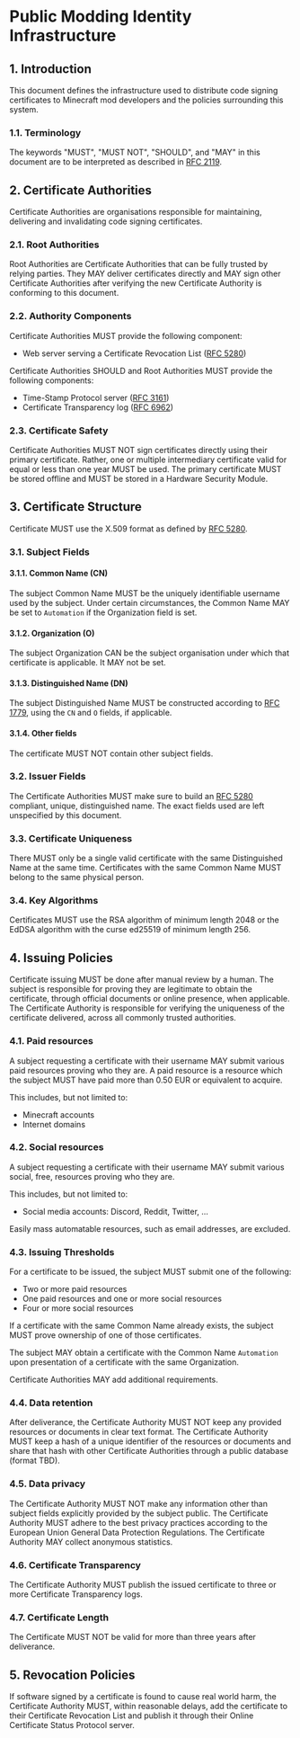 # Public Modding Identity Infrastructure

## 1. Introduction

This document defines the infrastructure used to distribute code signing certificates to Minecraft mod developers and the policies surrounding this system.

### 1.1. Terminology

 The keywords "MUST", "MUST NOT", "SHOULD", and "MAY" in this document are to be interpreted as described in [RFC 2119](https://datatracker.ietf.org/doc/html/rfc2119).

## 2. Certificate Authorities

Certificate Authorities are organisations responsible for maintaining, delivering and invalidating code signing certificates.

### 2.1. Root Authorities

Root Authorities are Certificate Authorities that can be fully trusted by relying parties. They MAY deliver certificates directly and MAY sign other Certificate Authorities after verifying the new Certificate Authority is conforming to this document.

### 2.2. Authority Components

Certificate Authorities MUST provide the following component:
- Web server serving a Certificate Revocation List ([RFC 5280](https://www.rfc-editor.org/rfc/rfc5280))

Certificate Authorities SHOULD and Root Authorities MUST provide the following components:
- Time-Stamp Protocol server ([RFC 3161](https://www.rfc-editor.org/rfc/rfc3161))
- Certificate Transparency log ([RFC 6962](https://www.rfc-editor.org/rfc/rfc6962))

### 2.3. Certificate Safety

Certificate Authorities MUST NOT sign certificates directly using their primary certificate. Rather, one or multiple intermediary certificate valid for equal or less than one year MUST be used. The primary certificate MUST be stored offline and MUST be stored in a Hardware Security Module.

## 3. Certificate Structure

Certificate MUST use the X.509 format as defined by [RFC 5280](https://www.rfc-editor.org/rfc/rfc5280). 

### 3.1. Subject Fields

#### 3.1.1. Common Name (CN)

The subject Common Name MUST be the uniquely identifiable username used by the subject. Under certain circumstances, the Common Name MAY be set to `Automation` if the Organization field is set.

#### 3.1.2. Organization (O)

The subject Organization CAN be the subject organisation under which that certificate is applicable. It MAY not be set.

#### 3.1.3. Distinguished Name (DN)

The subject Distinguished Name MUST be constructed according to [RFC 1779](https://www.rfc-editor.org/rfc/rfc1779), using the `CN` and `O` fields, if applicable.

#### 3.1.4. Other fields

The certificate MUST NOT contain other subject fields.

### 3.2. Issuer Fields

The Certificate Authorities MUST make sure to build an [RFC 5280](https://www.rfc-editor.org/rfc/rfc5280) compliant, unique, distinguished name. The exact fields used are left unspecified by this document.

### 3.3. Certificate Uniqueness

There MUST only be a single valid certificate with the same Distinguished Name at the same time. Certificates with the same Common Name MUST belong to the same physical person.

### 3.4. Key Algorithms

Certificates MUST use the RSA algorithm of minimum length 2048 or the EdDSA algorithm with the curse ed25519 of minimum length 256.

## 4. Issuing Policies

Certificate issuing MUST be done after manual review by a human. The subject is responsible for proving they are legitimate to obtain the certificate, through official documents or online presence, when applicable. The Certificate Authority is responsible for verifying the uniqueness of the certificate delivered, across all commonly trusted authorities.

### 4.1. Paid resources

A subject requesting a certificate with their username MAY submit various paid resources proving who they are. A paid resource is a resource which the subject MUST have paid more than 0.50 EUR or equivalent to acquire.

This includes, but not limited to:
- Minecraft accounts
- Internet domains

### 4.2. Social resources

A subject requesting a certificate with their username MAY submit various social, free, resources proving who they are.

This includes, but not limited to:
- Social media accounts: Discord, Reddit, Twitter, ...

Easily mass automatable resources, such as email addresses, are excluded.

### 4.3. Issuing Thresholds

For a certificate to be issued, the subject MUST submit one of the following:

- Two or more paid resources
- One paid resources and one or more social resources
- Four or more social resources

If a certificate with the same Common Name already exists, the subject MUST prove ownership of one of those certificates. 

The subject MAY obtain a certificate with the Common Name `Automation` upon presentation of a certificate with the same Organization.

Certificate Authorities MAY add additional requirements.

### 4.4. Data retention

After deliverance, the Certificate Authority MUST NOT keep any provided resources or documents in clear text format. The Certificate Authority MUST keep a hash of a unique identifier of the resources or documents and share that hash with other Certificate Authorities through a public database (format TBD).

### 4.5. Data privacy

The Certificate Authority MUST NOT make any information other than subject fields explicitly provided by the subject public. The Certificate Authority MUST adhere to the best privacy practices according to the European Union General Data Protection Regulations. The Certificate Authority MAY collect anonymous statistics.

### 4.6. Certificate Transparency

The Certificate Authority MUST publish the issued certificate to three or more Certificate Transparency logs. 

### 4.7. Certificate Length

The Certificate MUST NOT be valid for more than three years after deliverance.

## 5. Revocation Policies

If software signed by a certificate is found to cause real world harm, the Certificate Authority MUST, within reasonable delays, add the certificate to their Certificate Revocation List and publish it through their Online Certificate Status Protocol server.
